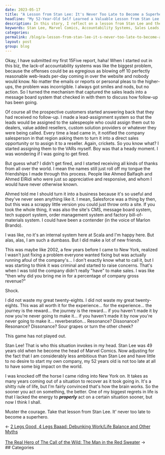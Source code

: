 ```yaml
---
date: 2023-05-17
title: "A Lesson from Stan Lee: It's Never Too Late to Become a Superhero"
headline: "My 52-Year-Old Self Learned a Valuable Lesson from Stan Lee: It's Never Too Late to Become a Superhero"
description: In this story, I reflect on a lesson from Stan Lee and the importance of taking action sooner rather than later. I share my own experience of being in a situation where I lacked the energy to act properly and the regret that followed. I urge readers to muster the courage and to take inspiration from Stan Lee, that it's never too late to become a superhero.
keywords: Stan Lee, Marvel Comics, Accountability Systems, Sales Leads, Message Board System, Lead Assignment System, VARs, Ahmed Balfaqih, Ahmed ElRidi, Salesforce, CMS, Tech Support System, Order Management System, Factory Bill-of-Materials System, Marlon Brando, Scala, Gross Revenue, Criminal, New York, Big Impact, Ambitious, Courage, Superhero
categories: 
permalink: /blog/a-lesson-from-stan-lee-it-s-never-too-late-to-become-a-superhero/
layout: post
group: blog
---
```



Okay, I have submitted my first 15Five report, haha! When I started out in this
biz, the lack-of accountability systems was like the biggest problem, because
the offenses could be as egregious as blowing off 10 perfectly reasonable
web-leads per-day coming in over the website and nobody would know. No matter
the emails or reports or personal pleas to the higher-ups, the problem was
incorrigible. I always got smiles and nods, but no action. So I turned the
mechanism that captured the sales leads into a message board system that
checked in with them to discuss how follow-up has been going. 

Of course all the prospective customers started answering back that they had
received no follow-up. I made a lead-assignment system so that the leads would
be assigned to the salespeople who could assign them out to dealers, value
added resellers, custom solution providers or whatever they were being called.
Every time a lead came in, it notified the company salesperson in that region
asking them to turn it into a direct sales opportunity or to assign it to a
reseller. Again, crickets. So you know what? I started assigning them to the
VARs myself. Boy was that a heady moment. I was wondering if I was going to get
fired.

But guess what? I didn't get fired, and I started receiving all kinds of
thanks from all over the world. I mean the names still just roll off my tongue
the friendships I made through this process. People like Ahmed Balfaqih and
Ahmed ElRidi who were just so appreciative and responsive, and whom I would
have never otherwise known. 

Ahmed told me I should turn it into a business because it's so useful and
they've never seen anything like it. I mean, Salesforce was a thing by then,
but this was a scrappy little version you could just throw onto a site. If you
took the whole thing, it was also the site's CMS, message board system, tech
support system, order management system and factory bill-of-materials system. I
could have been a contender (in the voice of Marlon Brando). 

I was like, no it's an internal system here at Scala and I'm happy here. But
alas, alas, I am such a dumbass. But I did make a lot of new friends.

This was maybe like 2002, a few years before I came to New York, realized I
wasn't just fixing a problem everyone wanted fixing but was actually running
afoul of the company's... I don't exactly know what to call it, but I was
starting to think it was criminal and started to raise concerns. That's when I
was told the company didn't really "have" to make sales. I was like "then why
did you bring me in for a percentage of company gross revenue?"

Shock.

I did not waste my great twenty-eights. I did not waste my great twenty-eights.
This was all worth it for the experience... for the experience... the journey
is the reward... the journey is the reward... if you haven't made it by now
you're never going to make it... if you haven't made it by now you're never
going to make it... reverberation... Resonance? Dissonance? Resonance?
Dissonance? Sour grapes or turn the other cheek?

This game has not played out.

Stan Lee! That is who this situation invokes in my head. Stan Lee was 49 years
old when he become the head of Marvel Comics. Now adjusting for the fact that I
am considerably less ambitious than Stan Lee and have little to no desire to
start my own company, my 52 years old is not too late at all to have some big
impact on the world.

I was knocked off the horse I came riding into New York on. It takes as many
years coming out of a situation to recover as it took going in. It's a shitty
rule of life, but I'm fairly convinced that's how the brain works. So the
sooner you act on something, the better. One of my biggest regrets in life is
that I lacked the energy to ***properly*** act on a certain situation sooner,
but now I think I shall.

Muster the courage. Take that lesson from Stan Lee. It' never too late to
become a superhero.



















<div class="arrow-links"><div class="post-nav-prev"><span class="arrow">&larr;&nbsp;</span><a href="/blog/2-legs-good-4-legs-baaad-debunking-work-life-balance-and-other-myths/">2 Legs Good, 4 Legs Baaad: Debunking Work/Life Balance and Other Myths</a></div> &nbsp; <div class="post-nav-next"><a href="/blog/the-real-hero-of-the-call-of-the-wild-the-man-in-the-red-sweater/">The Real Hero of The Call of the Wild: The Man in the Red Sweater</a><span class="arrow">&nbsp;&rarr;</span></div></div>
## Categories

<ul></ul>